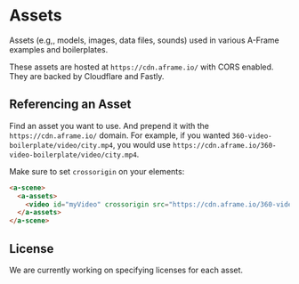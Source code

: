# Assets

Assets (e.g,, models, images, data files, sounds) used in various A-Frame
examples and boilerplates.

These assets are hosted at `https://cdn.aframe.io/` with CORS enabled. They
are backed by Cloudflare and Fastly.

## Referencing an Asset

Find an asset you want to use. And prepend it with the
`https://cdn.aframe.io/` domain. For example, if you wanted
`360-video-boilerplate/video/city.mp4`, you would use
`https://cdn.aframe.io/360-video-boilerplate/video/city.mp4`.

Make sure to set `crossorigin` on your elements:

```html
<a-scene>
  <a-assets>
    <video id="myVideo" crossorigin src="https://cdn.aframe.io/360-video-boilerplate/video/city.mp4"></video>
  </a-assets>
</a-scene>
```

## License

We are currently working on specifying licenses for each asset.

